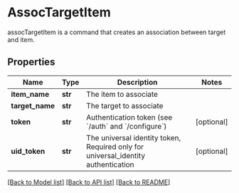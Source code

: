 # AssocTargetItem

assocTargetItem is a command that creates an association between target and item.
## Properties
Name | Type | Description | Notes
------------ | ------------- | ------------- | -------------
**item_name** | **str** | The item to associate | 
**target_name** | **str** | The target to associate | 
**token** | **str** | Authentication token (see &#x60;/auth&#x60; and &#x60;/configure&#x60;) | [optional] 
**uid_token** | **str** | The universal identity token, Required only for universal_identity authentication | [optional] 

[[Back to Model list]](../README.md#documentation-for-models) [[Back to API list]](../README.md#documentation-for-api-endpoints) [[Back to README]](../README.md)



